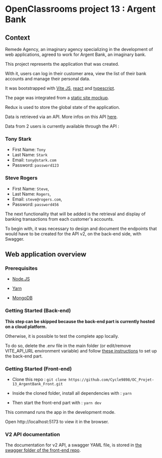 # OpenClassrooms project 13 : Argent Bank

## Context

Remede Agency, an imaginary agency specializing in the development of web applications, agreed to work for Argent Bank, an imaginary bank.

This project represents the application that was created.

With it, users can log in their customer area, view the list of their bank accounts and manage their personal data.

It was bootstrapped with [Vite JS](https://vitejs.dev/), [react](https://react.dev/) and [typescript](https://www.typescriptlang.org/).

The page was integrated from a [static site mockup](https://github.com/Cycle9898/OC_Projet-13_ArgentBank_Back/tree/main/designs).

Redux is used to store the global state of the application.

Data is retrieved via an API. More infos on this API [here](https://github.com/Cycle9898/OC_Projet-13_ArgentBank_Back).

Data from 2 users is currently available through the API :

### Tony Stark

-   First Name: `Tony`
-   Last Name: `Stark`
-   Email: `tony@stark.com`
-   Password: `password123`

### Steve Rogers

-   First Name: `Steve`,
-   Last Name: `Rogers`,
-   Email: `steve@rogers.com`,
-   Password: `password456`

The next functionality that will be added is the retrieval and display of banking transactions from each customer's accounts.

To begin with, it was necessary to design and document the endpoints that would have to be created for the API v2, on the back-end side, with Swagger.

## Web application overview

### Prerequisites

-   [Node.JS](https://nodejs.org/en)

-   [Yarn](https://yarnpkg.com/)

-   [MongoDB](https://www.mongodb.com/try/download/community)

### Getting Started (Back-end)

**This step can be skipped because the back-end part is currently hosted on a cloud platform.**

Otherwise, it is possible to test the complete app locally.

To do so, delete the .env file in the main folder (or edit/remove VITE_API_URL environment variable) and follow [these instructions](https://github.com/Cycle9898/OC_Projet-13_ArgentBank_Back) to set up the
back-end part.

### Getting Started (Front-end)

-   Clone this repo : `git clone https://github.com/Cycle9898/OC_Projet-13_ArgentBank_Front.git`

-   Inside the cloned folder, install all dependencies with : `yarn`

-   Then start the front-end part with : `yarn dev`

This command runs the app in the development mode.

Open http://localhost:5173 to view it in the browser.

### V2 API documentation

The documentation for v2 API, a swagger YAML file, is stored in [the swagger folder of the front-end repo](https://github.com/Cycle9898/OC_Projet-13_ArgentBank_Front/blob/main/swagger/).

